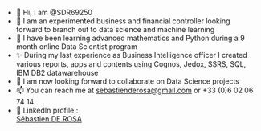 - 👋 Hi, I am @SDR69250
- 👀 I am an experimented business and financial controller looking forward to branch out to data science and machine learning
- 🌱 I have been learning advanced mathematics and Python during a 9 month online Data Scientist program
- ✨ During my last experience as Business Intelligence officer I created various reports, apps and contents using Cognos, Jedox, SSRS, SQL, IBM DB2 datawarehouse
- 💞️ I am now looking forward to collaborate on Data Science projects
- 📫 You can reach me at sebastienderosa@gmail.com or +33 (0)6 02 06 74 14
- 📇 LinkedIn profile : <div class="badge-base LI-profile-badge" data-locale="fr_FR" data-size="medium" data-theme="dark" data-type="VERTICAL" data-vanity="sebastien-de-rosa-profile" data-version="v1"><a class="badge-base__link LI-simple-link" href="https://fr.linkedin.com/in/sebastien-de-rosa-profile/fr?trk=profile-badge">Sébastien DE ROSA</a></div>
              

<!---
SDR69250/SDR69250 is a ✨ special ✨ repository because its `README.md` (this file) appears on your GitHub profile.
You can click the Preview link to take a look at your changes.
--->
